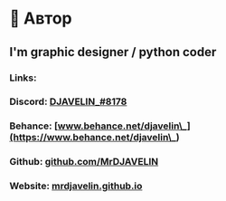 # 👨 Автор

## I'm graphic designer / python coder

### Links:

### Discord: [DJAVELIN\_#8178](https://discord.com/users/1077483024591093780)

### Behance: [www.behance.net/djavelin\_](https://www.behance.net/djavelin\_)

### Github: [github.com/MrDJAVELIN](https://github.com/MrDJAVELIN)

### Website: [mrdjavelin.github.io](https://mrdjavelin.github.io)
